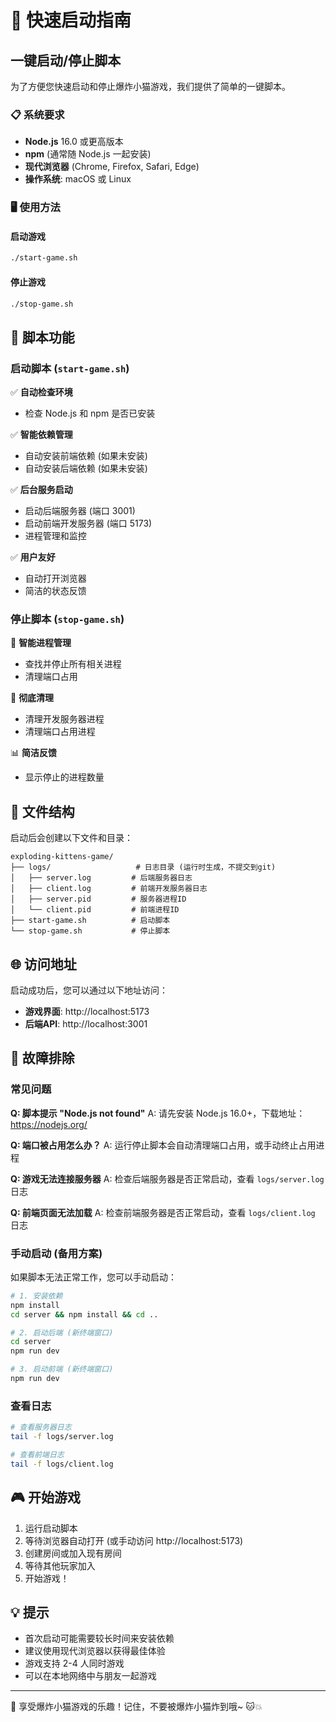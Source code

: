 # 🚀 快速启动指南

## 一键启动/停止脚本

为了方便您快速启动和停止爆炸小猫游戏，我们提供了简单的一键脚本。

### 📋 系统要求

- **Node.js** 16.0 或更高版本
- **npm** (通常随 Node.js 一起安装)
- **现代浏览器** (Chrome, Firefox, Safari, Edge)
- **操作系统**: macOS 或 Linux

### 🖥️ 使用方法

#### 启动游戏
```bash
./start-game.sh
```

#### 停止游戏
```bash
./stop-game.sh
```

## 🎯 脚本功能

### 启动脚本 (`start-game.sh`)

✅ **自动检查环境**
- 检查 Node.js 和 npm 是否已安装

✅ **智能依赖管理**
- 自动安装前端依赖 (如果未安装)
- 自动安装后端依赖 (如果未安装)

✅ **后台服务启动**
- 启动后端服务器 (端口 3001)
- 启动前端开发服务器 (端口 5173)
- 进程管理和监控

✅ **用户友好**
- 自动打开浏览器
- 简洁的状态反馈

### 停止脚本 (`stop-game.sh`)

🛑 **智能进程管理**
- 查找并停止所有相关进程
- 清理端口占用

🧹 **彻底清理**
- 清理开发服务器进程
- 清理端口占用进程

📊 **简洁反馈**
- 显示停止的进程数量

## 📁 文件结构

启动后会创建以下文件和目录：

```
exploding-kittens-game/
├── logs/                   # 日志目录 (运行时生成，不提交到git)
│   ├── server.log         # 后端服务器日志
│   ├── client.log         # 前端开发服务器日志
│   ├── server.pid         # 服务器进程ID
│   └── client.pid         # 前端进程ID
├── start-game.sh          # 启动脚本
└── stop-game.sh           # 停止脚本
```

## 🌐 访问地址

启动成功后，您可以通过以下地址访问：

- **游戏界面**: http://localhost:5173
- **后端API**: http://localhost:3001

## 🔧 故障排除

### 常见问题

**Q: 脚本提示 "Node.js not found"**
A: 请先安装 Node.js 16.0+，下载地址：https://nodejs.org/

**Q: 端口被占用怎么办？**
A: 运行停止脚本会自动清理端口占用，或手动终止占用进程

**Q: 游戏无法连接服务器**
A: 检查后端服务器是否正常启动，查看 `logs/server.log` 日志

**Q: 前端页面无法加载**
A: 检查前端服务器是否正常启动，查看 `logs/client.log` 日志

### 手动启动 (备用方案)

如果脚本无法正常工作，您可以手动启动：

```bash
# 1. 安装依赖
npm install
cd server && npm install && cd ..

# 2. 启动后端 (新终端窗口)
cd server
npm run dev

# 3. 启动前端 (新终端窗口)
npm run dev
```

### 查看日志

```bash
# 查看服务器日志
tail -f logs/server.log

# 查看前端日志
tail -f logs/client.log
```

## 🎮 开始游戏

1. 运行启动脚本
2. 等待浏览器自动打开 (或手动访问 http://localhost:5173)
3. 创建房间或加入现有房间
4. 等待其他玩家加入
5. 开始游戏！

## 💡 提示

- 首次启动可能需要较长时间来安装依赖
- 建议使用现代浏览器以获得最佳体验
- 游戏支持 2-4 人同时游戏
- 可以在本地网络中与朋友一起游戏

---

🎉 享受爆炸小猫游戏的乐趣！记住，不要被爆炸小猫炸到哦~ 🐱💥
